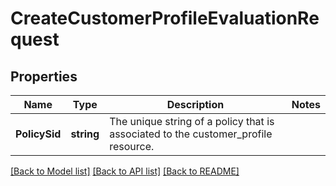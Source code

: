 # CreateCustomerProfileEvaluationRequest

## Properties

Name | Type | Description | Notes
------------ | ------------- | ------------- | -------------
**PolicySid** | **string** | The unique string of a policy that is associated to the customer_profile resource. | 

[[Back to Model list]](../README.md#documentation-for-models) [[Back to API list]](../README.md#documentation-for-api-endpoints) [[Back to README]](../README.md)


